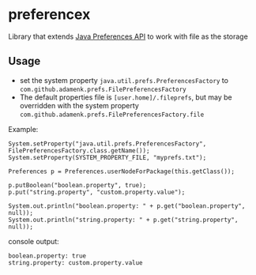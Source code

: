 # preferencex
Library that extends [Java Preferences API](http://docs.oracle.com/javase/7/docs/technotes/guides/preferences/overview.html) to work with  file as the storage

## Usage

 * set the system property `java.util.prefs.PreferencesFactory` to `com.github.adamenk.prefs.FilePreferencesFactory`
 * The default properties file is `[user.home]/.fileprefs`, but may be overridden with the system property 
 `com.github.adamenk.prefs.FilePreferencesFactory.file`


Example:
```
System.setProperty("java.util.prefs.PreferencesFactory", FilePreferencesFactory.class.getName());
System.setProperty(SYSTEM_PROPERTY_FILE, "myprefs.txt");

Preferences p = Preferences.userNodeForPackage(this.getClass());

p.putBoolean("boolean.property", true);
p.put("string.property", "custom.property.value");

System.out.println("boolean.property: " + p.get("boolean.property", null));
System.out.println("string.property: " + p.get("string.property", null));
```

console output:

```
boolean.property: true
string.property: custom.property.value
```